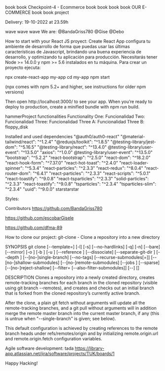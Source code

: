 book book Checkpoint-4 - Ecommerce book book
book book OUR E-COMMERCE book book
project

Delivery: 19-10-2022 at 23.59h

wave wave wave We are: @BandaGriss780 @Gise @Debo

How to start with your React JS proyect:
Create React App configura tu ambiente de desarrollo de forma que puedas usar las últimas características de Javascript, brindando una buena experiencia de desarrollo, y optimizando tu aplicación para producción. Necesitarás tener Node >= 14.0.0 y npm >= 5.6 instalados en tu máquina. Para crear un proyecto ejecuta:

npx create-react-app my-app cd my-app npm start

(npx comes with npm 5.2+ and higher, see instructions for older npm versions)

Then open http://localhost:3000/ to see your app. When you’re ready to deploy to production, create a minified bundle with npm run build.

hammerProject functionalities
Functionality One: 
Funcionalidad Two: 
Funcionalidad Three: 
Funcionalidad Three A:
Funcionalidad Three B: 
floppy_disk 

Installed and used dependencies
"@auth0/auth0-react"
"@material-tailwind/react": "^1.2.4"
"@reduxjs/toolkit": "^1.8.5"
"@testing-library/jest-dom": "^5.16.5"
"@testing-library/react": "^13.4.0"
@testing-library/user-event": "^13.5.0"
"axios": "^1.0.0"
@testing-library/user-event": "^13.5.0"
"bootstrap": "^5.2.2"
"react-bootstrap": "^2.5.0"
"react-dom": "^18.2.0"
"react-hook-form": "^7.37.0"
"react-hot-toast": "^2.4.0"
"react-loader-spinner": "^5.3.4"
"react-particles": "^2.3.3"
"react-redux": "^8.0.4"
"react-router-dom": "^6.4.1"
"react-particles": "^2.3.3"
"react-scripts": "^5.0.1"
"react-toastify": "^9.0.8"
"react-tsparticles": "^2.3.3"
"solid-particles": "^2.3.3"
"react-toastify": "^9.0.8"
"tsparticles": "^2.3.4"
"tsparticles-slim": "^2.3.4"
"uuid": "^9.0.0"
starstarstar

Styles:



Contributors
https://github.com/BandaGriss780

https://github.com/escobarGisele

https://github.com/dfma-89

How to clone our project:
git-clone - Clone a repository into a new directory

SYNOPSIS git clone [--template=] [-l] [-s] [--no-hardlinks] [-q] [-n] [--bare] [--mirror] [-o ] [-b ] [-u ] [--reference ] [--dissociate] [--separate-git-dir ] [--depth ] [--[no-]single-branch] [--no-tags] [--recurse-submodules[=]] [--[no-]shallow-submodules] [--[no-]remote-submodules] [--jobs ] [--sparse] [--[no-]reject-shallow] [--filter= [--also-filter-submodules]] [--] []

DESCRIPTION Clones a repository into a newly created directory, creates remote-tracking branches for each branch in the cloned repository (visible using git branch --remotes), and creates and checks out an initial branch that is forked from the cloned repository’s currently active branch.

After the clone, a plain git fetch without arguments will update all the remote-tracking branches, and a git pull without arguments will in addition merge the remote master branch into the current master branch, if any (this is untrue when "--single-branch" is given; see below).

This default configuration is achieved by creating references to the remote branch heads under refs/remotes/origin and by initializing remote.origin.url and remote.origin.fetch configuration variables.

Agile software development:
tada https://library-app.atlassian.net/jira/software/projects/TUK/boards/1

Happy Hacking!
